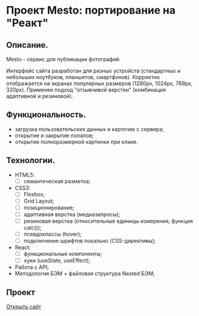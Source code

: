 # Проект Mesto: портирование на "Реакт"

## Описание.
Mesto - сервис для публикации фотографий.

Интерфейс сайта разработан для разных устройств (стандартных и небольших ноутбуков, планшетов, смартфонов). Корректно отображается на экранах популярных размеров (1280px, 1024px, 768px, 320px). Применен подход "отзывчивой верстки" (комбинация адаптивной и резиновой).

## Функциональность.
- загрузка пользовательских данных и карточек с сервера;
- открытие и закрытие попапов;
- открытие полноразмерной картинки при клике.

## Технологии.
- HTML5:
  - [ ] семантическая разметка;
- CSS3:
  - [ ] Flexbox;
  - [ ] Grid Layout;
  - [ ] позиционирование;
  - [ ] адаптивная верстка (медиазапросы);
  - [ ] резиновая верстка (относительные единицы измерения, функция calc());
  - [ ] псевдоклассы (hover);
  - [ ] подключение шрифтов локально (CSS-директивы);
- React:
  - [ ] функциональные компоненты;
  - [ ] хуки (useState, useEffect);
- Работа с API;
- Методология БЭМ + файловая структура Nested БЭМ;

## Проект
[Открыть сайт](https://juliadik.github.io/mesto/)
